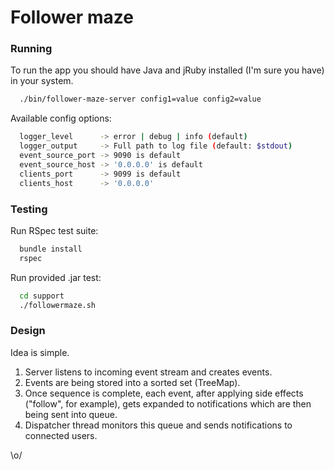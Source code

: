 # Follower maze

### Running

To run the app you should have Java and jRuby installed (I'm sure you have) in your system.

```bash
  ./bin/follower-maze-server config1=value config2=value
```

Available config options:

```bash
  logger_level      -> error | debug | info (default)
  logger_output     -> Full path to log file (default: $stdout)
  event_source_port -> 9090 is default
  event_source_host -> '0.0.0.0' is default
  clients_port      -> 9099 is default
  clients_host      -> '0.0.0.0'
```

### Testing

Run RSpec test suite:

```bash
  bundle install
  rspec
```

Run provided .jar test:

```bash
  cd support
  ./followermaze.sh
```

### Design

Idea is simple.

1. Server listens to incoming event stream and creates events.
2. Events are being stored into a sorted set (TreeMap).
3. Once sequence is complete, each event, after applying side effects ("follow", for example), gets expanded to notifications which are then being sent into queue.
4. Dispatcher thread monitors this queue and sends notifications to connected users.

\o/
